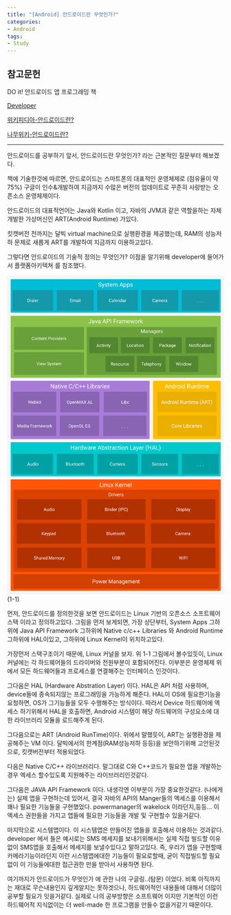 ```yaml
---
title: "[Android] 안드로이드란 무엇인가?"
categories:
- Android
tags:
- Study
---
```


참고문헌
---
DO it! 안드로이드 앱 프로그래밍 책

[Developer](https://developer.android.com/guide/platform?hl=ko "developer link")

[위키피디아-안드로이드란?](https://ko.wikipedia.org/wiki/%EC%95%88%EB%93%9C%EB%A1%9C%EC%9D%B4%EB%93%9C_(%EC%9A%B4%EC%98%81_%EC%B2%B4%EC%A0%9C) "wekipidia link")

[나무위키-안드로이드란?](https://namu.wiki/w/%EC%95%88%EB%93%9C%EB%A1%9C%EC%9D%B4%EB%93%9C(%EC%9A%B4%EC%98%81%EC%B2%B4%EC%A0%9C) "namuwiki link")

---


안드로이드를 공부하기 앞서, 안드로이드란 무엇인가? 라는 근본적인 질문부터 해보겠다.

책에 기술한것에 따르면, 안드로이드는 스마트폰의 대표적인 운영체제로 (점유율이 약 75%) 
구글이 인수&개발하여 지금까지 수많은 버전의 업데이트로 꾸준히 사랑받는 오픈소스 운영체제이다.

안드로이드의 대표적언어는 Java와 Kotlin 이고, 자바의 JVM과 같은 역할을하는 자체개발한 가상머신인 ART(Android Runtime) 가있다.

킷캣버전 전까지는 달빅 virtual machine으로 실행환경을 제공했는데,  RAM의 성능저하 문제로  새롭게 ART를 개발하여 지금까지 이용하고있다.

그렇다면 안드로이드의 기술적 정의는 무엇인가?
이점을 알기위해 developer에 들어가서 플랫폼아키텍쳐 를 참조했다.

![안드로이드플랫폼아키텍쳐](/assets/Study_Android_platform.png)
																																	(1-1)

먼저, 안드로이드를 정의한것을 보면 안드로이드는 Linux 기반의 오픈소스 소프트웨어 스택 이라고 정의하고있다.
그림을 먼저 보게되면,  가장 상단부터, System Apps 그하위에 Java API Framework 그하위에 Native c/c++ Libraries 와 Android Runtime 그하위에 HAL이있고, 그하위에 Linux Kernel이 위치하고있다.

가장먼저 스택구조이기 때문에, Linux 커널을 보자.
위 1-1 그림에서 볼수있듯이, Linux 커널에는 각 하드웨어들의 드라이버와 전원부분이 포함되어진다.
이부분은 운영체제 위에서 모든 하드웨어들과 프로세스를 연결해주는 인터페이스 인것이다.

그다음은 HAL (Hardware Abstration Layer) 이다. HAL은 API 처럼 사용하며, device들에 종속되지않는 프로그래밍을 가능하게 해준다.
HAL이 OS에 필요한기능을 요청하면, OS가 그기능들을 모두 수행해주는 방식이다.
따라서 Device 하드웨어에 엑세스 하기위해서 HAL을 호출하면, Android 시스템이 해당 하드웨어의 구성요소에 대한 라이브러리 모듈을 로드해주게 된다. 

그다음으로는 ART (Android RunTime)이다. 위에서 말했듯이, ART는 실행환경을 제공해주는 VM 이다. 달빅에서의 한계점(RAM성능저하 등등)을 보안하기위해 고안된것으로, 킷캣버전부터 적용되었다.

다음은 Native C/C++ 라이브러리다. 말그대로 C와 C++코드가 필요한 앱을 개발하는경우 엑세스 할수있도록 지원해주는 라이브러리인것같다.

그다음은 JAVA API Framework 이다. 내생각엔 이부분이 가장 중요한것같다. (나에게는)
실제 앱을 구현하는데 있어서, 결국 자바의 API의 Manger들의 엑세스를 이용해서 꽤나 필요한 기능들을 구현했었다.
powermanager의 wakelock 이라던지,등등... 이 엑세스 권한들을 가지고 앱들에 필요한 기능들을 개발 및 구현할수 있을거같다.

마지막으로 시스템앱이다. 이 시스템앱은 만들어진 앱들을 호출해서 이용하는 것과같다.
developer 에서 들은 예시로는 SMS 메세지를 보내기위해서는 실제 직접 빌드할 이유없이 SMS앱을 호출해서 메세지를 보낼수있다고 말하고있다. 
즉, 우리가 앱을 구현할때 카메라기능이라던지 이런 시스템앱에대한 기능들이 필요로할때, 굳이 직접빌드할 필요없이 이 기능들에대한
접근권한 만을 받아서 사용하면 된다.

여기까지가 안드로이드가 무엇인가 에 관한 나의 구글링..(탐문) 이었다.
비록 아직까지는 재대로 무슨내용인지 깊게알지는 못하겟으나, 하드웨어적인 내용들에 대해서 더많이 공부할 필요가 잇을거같다.
실제로 나의 공부방향은 소프트웨어 이지만 기본적인 이런 하드웨어적 지식없이는 더 well-made 한 프로그램을 만들수 없을거같기 때문이다.

